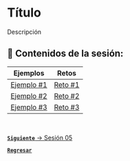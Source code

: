 # Título

Descripción



## :bookmark_tabs: Contenidos de la sesión:

| **Ejemplos**                           | **Retos**                     |
|----------------------------------------|-------------------------------|
| [Ejemplo #1](./work/Ejemplos/Ejemplo1) | [Reto #1](./work/Retos/Reto1) |
| [Ejemplo #2](./work/Ejemplos/Ejemplo2) | [Reto #2](./work/Retos/Reto2) |
| [Ejemplo #3](./work/Ejemplos/Ejemplo3) | [Reto #3](./work/Retos/Reto3) |

<br>

[**`Siguiente`** -> Sesión 05](../Sesion6)

[**`Regresar`**](../../../)
